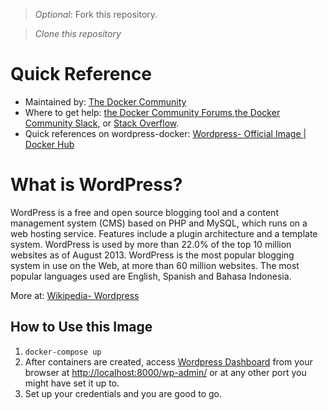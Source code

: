 > *Optional*: Fork this repository.

> *Clone this repository*

# Quick Reference
- Maintained by: [The Docker Community](https://github.com/docker-library/wordpress)
- Where to get help: [the Docker Community Forums](https://forums.docker.com/),[the Docker Community Slack](https://dockercommunity.slack.com/signup#/domain-signup), or [Stack Overflow](https://stackoverflow.com/questions/tagged/docker).
- Quick references on wordpress-docker: [Wordpress- Official Image | Docker Hub](https://hub.docker.com/_/wordpress)

# What is WordPress?
WordPress is a free and open source blogging tool and a content management system (CMS) based on PHP and MySQL, which runs on a web hosting service. Features include a plugin architecture and a template system. WordPress is used by more than 22.0% of the top 10 million websites as of August 2013. WordPress is the most popular blogging system in use on the Web, at more than 60 million websites. The most popular languages used are English, Spanish and Bahasa Indonesia.

More at: [Wikipedia- Wordpress](https://en.wikipedia.org/wiki/WordPress)

## How to Use this Image
1.  ```docker-compose up```
1. After containers are created, access [Wordpress Dashboard](http://localhost:8000/wp-admin/) from your browser at [http://localhost:8000/wp-admin/](http://localhost:8000/wp-admin/) or at any other port you might have set it up to.
1. Set up your credentials and you are good to go.